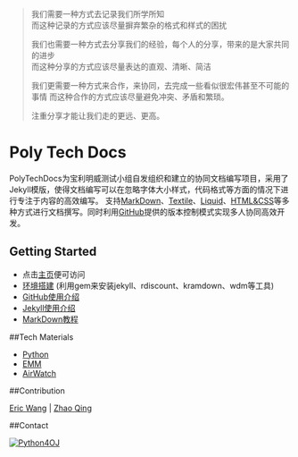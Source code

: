> 我们需要一种方式去记录我们所学所知       
> 而这种记录的方式应该尽量摒弃繁杂的格式和样式的困扰
> 
> 我们也需要一种方式去分享我们的经验，每个人的分享，带来的是大家共同的进步<br>
> 而这种分享的方式应该尽量表达的直观、清晰、简洁
> 
> 我们更需要一种方式来合作，来协同，去完成一些看似很宏伟甚至不可能的事情
> 而这种合作的方式应该尽量避免冲突、矛盾和繁琐。
> 
> 注重分享才能让我们走的更远、更高。

# Poly Tech Docs

PolyTechDocs为宝利明威测试小组自发组织和建立的协同文档编写项目，采用了Jekyll模版，使得文档编写可以在忽略字体大小样式，代码格式等方面的情况下进行专注于内容的高效编写。
支持[MarkDown]、[Textile]、[Liquid]、[HTML&CSS]等多种方式进行文档撰写。同时利用[GitHub]提供的版本控制模式实现多人协同高效开发。

## Getting Started
* 点击[主页]便可访问
* [环境搭建] (利用gem来安装jekyll、rdiscount、kramdown、wdm等工具)
* [GitHub使用介绍]
* [Jekyll使用介绍]
* [MarkDown教程]

##Tech Materials

* [Python]
* [EMM]
* [AirWatch]

##Contribution

[Eric Wang] | [Zhao Qing]

##Contact

<a target="_blank" href="http://shang.qq.com/wpa/qunwpa?idkey=1fe6afb9314d685d55dabfb21a63088aef4afb57fde787749ad1df53122cca53"><img border="0" src="http://pub.idqqimg.com/wpa/images/group.png" alt="Python4OJ" title="Python4OJ"></a>

[MarkDown]:http://daringfireball.net/projects/markdown/
[Textile]:http://textile.sitemonks.com/
[Liquid]:http://docs.shopify.com/themes/liquid-basics
[HTML&CSS]:http://www.w3school.com.cn/
[GitHub]:http://pages.github.com

[主页]:http://wh1100717.github.com/PolyTechDocs
[环境搭建]:http://wh1100717.github.io/PolyTechDocs/docs/installation/
[GitHub使用介绍]:http://wh1100717.github.io/PolyTechDocs/docs/githubusage/
[Jekyll使用介绍]:http://wh1100717.github.io/PolyTechDocs/docs/jekyllusage/
[MarkDown教程]:http://wh1100717.github.io/PolyTechDocs/docs/markdownbase/

[Python]:http://wh1100717.github.io/PolyTechDocs/python/introduction/
[EMM]:http://wh1100717.github.io/PolyTechDocs/emm/introduction/
[AirWatch]:http://wh1100717.github.io/PolyTechDocs/airwatch/introduction/

[Eric Wang]:http://github.com/wh1100717
[Zhao Qing]:https://github.com/zq920320
[99496674]:http://qun.qq.com/#jointhegroup/gid/99496674

